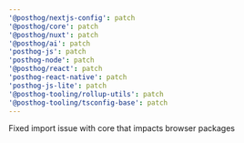 ```yaml
---
'@posthog/nextjs-config': patch
'@posthog/core': patch
'@posthog/nuxt': patch
'@posthog/ai': patch
'posthog-js': patch
'posthog-node': patch
'@posthog/react': patch
'posthog-react-native': patch
'posthog-js-lite': patch
'@posthog-tooling/rollup-utils': patch
'@posthog-tooling/tsconfig-base': patch
---
```


Fixed import issue with core that impacts browser packages
